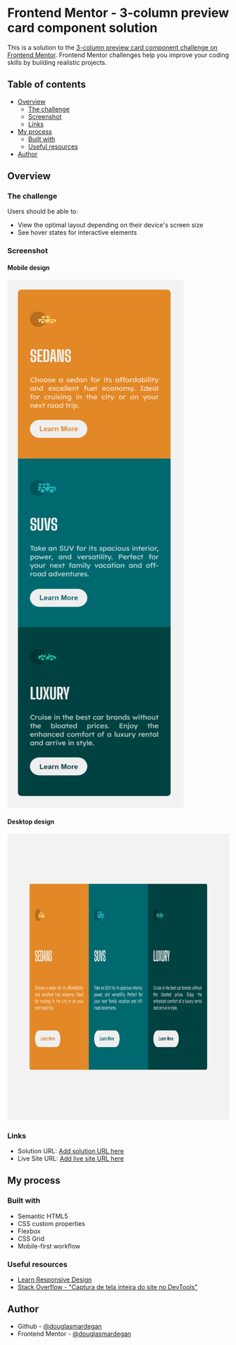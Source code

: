 # Frontend Mentor - 3-column preview card component solution

This is a solution to the [3-column preview card component challenge on Frontend Mentor](https://www.frontendmentor.io/challenges/3column-preview-card-component-pH92eAR2-). Frontend Mentor challenges help you improve your coding skills by building realistic projects. 

## Table of contents

- [Overview](#overview)
  - [The challenge](#the-challenge)
  - [Screenshot](#screenshot)
  - [Links](#links)
- [My process](#my-process)
  - [Built with](#built-with)
  - [Useful resources](#useful-resources)
- [Author](#author)

## Overview

### The challenge

Users should be able to:

- View the optimal layout depending on their device's screen size
- See hover states for interactive elements

### Screenshot

#### Mobile design
<img src="./screenshots/screenshot_mobile_design.png" width="400" height="1200">

#### Desktop design
<img src="./screenshots/screenshot_desktop_design.png" width="1000" height="650">

### Links

- Solution URL: [Add solution URL here](https://your-solution-url.com)
- Live Site URL: [Add live site URL here](https://your-live-site-url.com)

## My process

### Built with

- Semantic HTML5
- CSS custom properties
- Flexbox
- CSS Grid
- Mobile-first workflow

### Useful resources

- [Learn Responsive Design](https://web.dev/learn/design/) 
- [Stack Overflow - "Captura de tela inteira do site no DevTools"](https://pt.stackoverflow.com/questions/350094/no-devtools-existe-alguma-maneira-de-captura-a-tela-inteira-do-site-mesmo-que-t)

## Author

- Github - [@douglasmardegan](https://github.com/douglasmardegan)
- Frontend Mentor - [@douglasmardegan](https://www.frontendmentor.io/profile/douglasmardegan)

